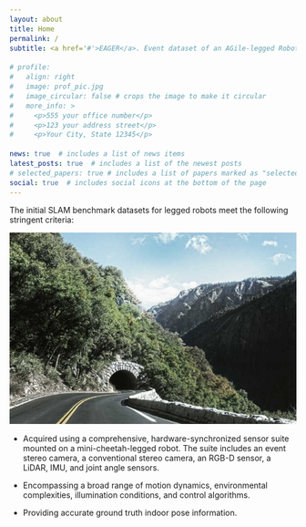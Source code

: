```yaml
---
layout: about
title: Home
permalink: /
subtitle: <a href='#'>EAGER</a>. Event dataset of an AGile-legged Robot

# profile:
#   align: right
#   image: prof_pic.jpg
#   image_circular: false # crops the image to make it circular
#   more_info: >
#     <p>555 your office number</p>
#     <p>123 your address street</p>
#     <p>Your City, State 12345</p>

news: true  # includes a list of news items
latest_posts: true  # includes a list of the newest posts
# selected_papers: true # includes a list of papers marked as "selected={true}"
social: true  # includes social icons at the bottom of the page
---
```



The initial SLAM benchmark datasets for legged robots meet the following stringent criteria:

![EAGER Benchmark Data](/assets/img/1.jpg)
- Acquired using a comprehensive, hardware-synchronized sensor suite mounted on a mini-cheetah-legged robot. The suite includes an event stereo camera, a conventional stereo camera, an RGB-D sensor, a LiDAR, IMU, and joint angle sensors.

- Encompassing a broad range of motion dynamics, environmental complexities, illumination conditions, and control algorithms.

- Providing accurate ground truth indoor pose information.
